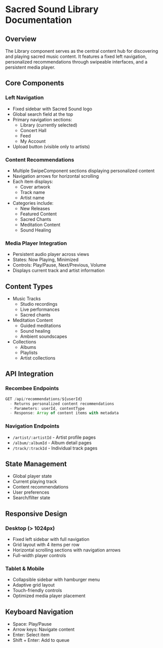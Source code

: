 
# Sacred Sound Library Documentation

## Overview
The Library component serves as the central content hub for discovering and playing sacred music content. It features a fixed left navigation, personalized recommendations through swipeable interfaces, and a persistent media player.

## Core Components

### Left Navigation
- Fixed sidebar with Sacred Sound logo
- Global search field at the top
- Primary navigation sections:
  - Library (currently selected)
  - Concert Hall
  - Feed
  - My Account
- Upload button (visible only to artists)

### Content Recommendations
- Multiple SwipeComponent sections displaying personalized content
- Navigation arrows for horizontal scrolling
- Each item displays:
  - Cover artwork
  - Track name
  - Artist name
- Categories include:
  - New Releases
  - Featured Content
  - Sacred Chants
  - Meditation Content
  - Sound Healing

### Media Player Integration
- Persistent audio player across views
- States: Now Playing, Minimized
- Controls: Play/Pause, Next/Previous, Volume
- Displays current track and artist information

## Content Types
- Music Tracks
  - Studio recordings
  - Live performances
  - Sacred chants
- Meditation Content
  - Guided meditations
  - Sound healing
  - Ambient soundscapes
- Collections
  - Albums
  - Playlists
  - Artist collections

## API Integration

### Recombee Endpoints
```typescript
GET /api/recommendations/${userId}
  - Returns personalized content recommendations
  - Parameters: userId, contentType
  - Response: Array of content items with metadata
```

### Navigation Endpoints
- `/artist/:artistId` - Artist profile pages
- `/album/:albumId` - Album detail pages
- `/track/:trackId` - Individual track pages

## State Management
- Global player state
- Current playing track
- Content recommendations
- User preferences
- Search/filter state

## Responsive Design

### Desktop (> 1024px)
- Fixed left sidebar with full navigation
- Grid layout with 4 items per row
- Horizontal scrolling sections with navigation arrows
- Full-width player controls

### Tablet & Mobile
- Collapsible sidebar with hamburger menu
- Adaptive grid layout
- Touch-friendly controls
- Optimized media player placement

## Keyboard Navigation
- Space: Play/Pause
- Arrow keys: Navigate content
- Enter: Select item
- Shift + Enter: Add to queue
